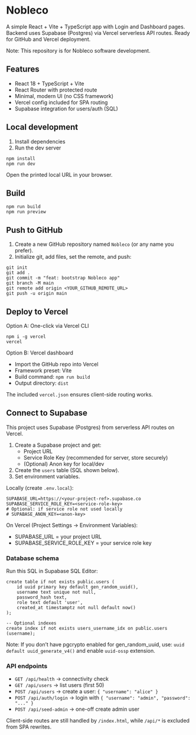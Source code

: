 # Nobleco

A simple React + Vite + TypeScript app with Login and Dashboard pages. Backend uses Supabase (Postgres) via Vercel serverless API routes. Ready for GitHub and Vercel deployment.

Note: This repository is for Nobleco software development.

## Features

- React 18 + TypeScript + Vite
- React Router with protected route
- Minimal, modern UI (no CSS framework)
- Vercel config included for SPA routing
- Supabase integration for users/auth (SQL)

## Local development

1. Install dependencies
2. Run the dev server

```
npm install
npm run dev
```

Open the printed local URL in your browser.

## Build

```
npm run build
npm run preview
```

## Push to GitHub

1. Create a new GitHub repository named `Nobleco` (or any name you prefer).
2. Initialize git, add files, set the remote, and push:

```
git init
git add .
git commit -m "feat: bootstrap Nobleco app"
git branch -M main
git remote add origin <YOUR_GITHUB_REMOTE_URL>
git push -u origin main
```

## Deploy to Vercel

Option A: One-click via Vercel CLI

```
npm i -g vercel
vercel
```

Option B: Vercel dashboard

- Import the GitHub repo into Vercel
- Framework preset: Vite
- Build command: `npm run build`
- Output directory: `dist`

The included `vercel.json` ensures client-side routing works.

## Connect to Supabase

This project uses Supabase (Postgres) from serverless API routes on Vercel.

1. Create a Supabase project and get:
	 - Project URL
	 - Service Role Key (recommended for server, store securely)
	 - (Optional) Anon key for local/dev
2. Create the `users` table (SQL shown below).
3. Set environment variables.

Locally (create `.env.local`):

```
SUPABASE_URL=https://<your-project-ref>.supabase.co
SUPABASE_SERVICE_ROLE_KEY=<service-role-key>
# Optional: if service role not used locally
# SUPABASE_ANON_KEY=<anon-key>
```

On Vercel (Project Settings → Environment Variables):

- SUPABASE_URL = your project URL
- SUPABASE_SERVICE_ROLE_KEY = your service role key

### Database schema

Run this SQL in Supabase SQL Editor:

```
create table if not exists public.users (
	id uuid primary key default gen_random_uuid(),
	username text unique not null,
	password_hash text,
	role text default 'user',
	created_at timestamptz not null default now()
);

-- Optional indexes
create index if not exists users_username_idx on public.users (username);
```

Note: If you don’t have pgcrypto enabled for gen_random_uuid, use: `uuid default uuid_generate_v4()` and enable `uuid-ossp` extension.

### API endpoints

- `GET /api/health` → connectivity check
- `GET /api/users` → list users (first 50)
- `POST /api/users` → create a user: `{ "username": "alice" }`
- `POST /api/auth/login` → login with `{ "username": "admin", "password": "..." }`
- `POST /api/seed-admin` → one-off create admin user

Client-side routes are still handled by `/index.html`, while `/api/*` is excluded from SPA rewrites.
